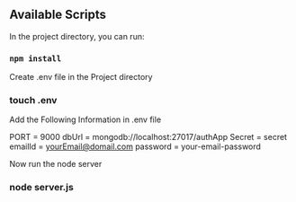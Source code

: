 ## Available Scripts

In the project directory, you can run:

### `npm install`

Create .env file in the Project directory

### touch .env

Add the Following Information in .env file

PORT = 9000
dbUrl = mongodb://localhost:27017/authApp
Secret = secret
emailId = yourEmail@domail.com
password = your-email-password

Now run the node server

### node server.js
